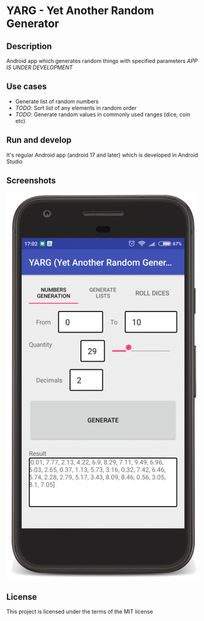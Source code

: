 YARG - Yet Another Random Generator
====

Description
---

Android app which generates random things with specified parameters
_APP IS UNDER DEVELOPMENT_

Use cases
---

- Generate list of random numbers
- _TODO_: Sort list of any elements in random order
- _TODO_: Generate random values in commonly used ranges (dice, coin etc)

Run and develop
---

It's regular Android app (android 17 and later) which is developed in Android Studio

Screenshots
---
![List of random numbers](screenshots/v0.0.1_numbers_framed.png?raw=true)

License
---
This project is licensed under the terms of the MIT license
